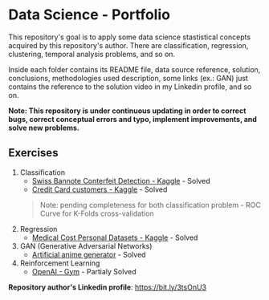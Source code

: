 # Data Science - Portfolio

This repository's goal is to apply some data science stastistical concepts acquired by this repository's author.
There are classification, regression, clustering, temporal analysis problems, and so on.

Inside each folder contains its README file, data source reference, solution, conclusions, methodologies used description, some links (ex.: GAN) just contains the reference to the solution video in my Linkedin profile, and so on.

**Note: This repository is under continuous updating in order to correct bugs, correct conceptual errors and typo, implement improvements, and solve new problems.**

## Exercises
1. Classification
   - [Swiss Bannote Conterfeit Detection - Kaggle](classification/swiss_banknote) - Solved 
   - [Credit Card customers - Kaggle](classification/credit_card_customers) - Solved
   > Note: pending completeness for both classification problem - ROC Curve for K-Folds cross-validation
2. Regression
   - [Medical Cost Personal Datasets - Kaggle](regression/insurance_forecast) - Solved
3. GAN (Generative Adversarial Networks)
   - [Artificial anime generator](https://bit.ly/3sVqOE1) - Solved
4. Reinforcement Learning
   - [OpenAI - Gym](https://github.com/TheVini/ReinforcementLearning_OpenAI) - Partialy Solved

**Repository author's Linkedin profile**: https://bit.ly/3tsOnU3
